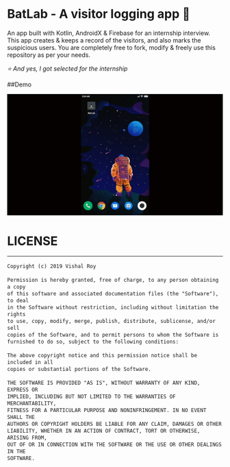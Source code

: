 # BatLab - A visitor logging app 🦇

An app built with Kotlin, AndroidX & Firebase for an internship interview. This app creates & keeps a record of the visitors, and also marks the suspicious users. You are completely free to fork, modify & freely use this repository as per your needs.

*⭐ And yes, I got selected for the internship*

##Demo

![BatLab Demo](https://github.com/vishalroygeek/BatLab/blob/master/demo.gif)

# LICENSE
___
```
Copyright (c) 2019 Vishal Roy

Permission is hereby granted, free of charge, to any person obtaining a copy
of this software and associated documentation files (the "Software"), to deal
in the Software without restriction, including without limitation the rights
to use, copy, modify, merge, publish, distribute, sublicense, and/or sell
copies of the Software, and to permit persons to whom the Software is
furnished to do so, subject to the following conditions:

The above copyright notice and this permission notice shall be included in all
copies or substantial portions of the Software.

THE SOFTWARE IS PROVIDED "AS IS", WITHOUT WARRANTY OF ANY KIND, EXPRESS OR
IMPLIED, INCLUDING BUT NOT LIMITED TO THE WARRANTIES OF MERCHANTABILITY,
FITNESS FOR A PARTICULAR PURPOSE AND NONINFRINGEMENT. IN NO EVENT SHALL THE
AUTHORS OR COPYRIGHT HOLDERS BE LIABLE FOR ANY CLAIM, DAMAGES OR OTHER
LIABILITY, WHETHER IN AN ACTION OF CONTRACT, TORT OR OTHERWISE, ARISING FROM,
OUT OF OR IN CONNECTION WITH THE SOFTWARE OR THE USE OR OTHER DEALINGS IN THE
SOFTWARE.
```
